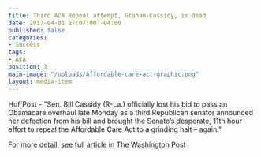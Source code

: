 ```yaml
---
title: Third ACA Repeal attempt, Graham-Cassidy, is dead
date: 2017-04-01 17:07:00 -04:00
published: false
categories:
- Success
tags:
- ACA
position: 3
main-image: "/uploads/Affordable-care-act-graphic.png"
layout: media-item
---
```


HuffPost - "Sen. Bill Cassidy (R-La.) officially lost his bid to pass an Obamacare overhaul late Monday as a third Republican senator announced her defection from his bill and brought the Senate’s desperate, 11th hour effort to repeal the Affordable Care Act to a grinding halt – again."

For more detail, [see full article in The Washington Post](https://www.washingtonpost.com/news/powerpost/paloma/the-health-202/2017/09/26/the-health-202-obamacare-repeal-appears-dead-again/59c9375830fb0468cea81b2b/?utm_term=.047eea0e0aa8) 
